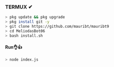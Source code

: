 

### TERMUX ✔
```bash
> pkg update && pkg upgrade
> pkg install git -y
> git clone https://github.com/mauribt/mauribt9
> cd MeliodasBot06
> bash install.sh 
```
#### Run👌👍
```bash
> node index.js
```
